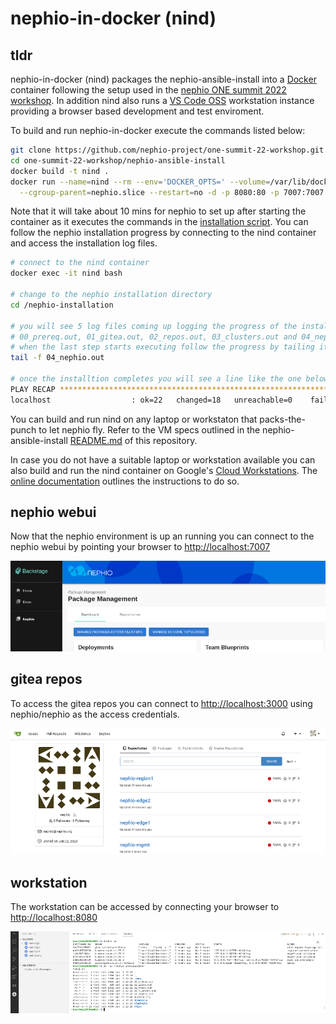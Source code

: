 # nephio-in-docker (nind)

## tldr

nephio-in-docker (nind) packages the nephio-ansible-install into a [Docker](https://docs.docker.com/get-docker/) container following the setup used in the [nephio ONE summit 2022 workshop](https://github.com/nephio-project/one-summit-22-workshop).
In addition nind also runs a [VS Code OSS](https://github.com/microsoft/vscode) workstation instance providing a browser based development and test enviroment.

To build and run nephio-in-docker execute the commands listed below:

```bash
git clone https://github.com/nephio-project/one-summit-22-workshop.git
cd one-summit-22-workshop/nephio-ansible-install
docker build -t nind .
docker run --name=nind --rm --env='DOCKER_OPTS=' --volume=/var/lib/docker --privileged \
  --cgroup-parent=nephio.slice --restart=no -d -p 8080:80 -p 7007:7007 -p 3000:3000 nind
```
Note that it will take about 10 mins for nephio to set up after starting the container as it executes the commands in the [installation script](/nephio-ansible-install/nind/150_install-nephio.sh).
You can follow the nephio installation progress by connecting to the nind container and access the installation log files.

```bash
# connect to the nind container 
docker exec -it nind bash

# change to the nephio installation directory
cd /nephio-installation

# you will see 5 log files coming up logging the progress of the installation steps.
# 00_prereq.out, 01_gitea.out, 02_repos.out, 03_clusters.out and 04_nephio.out
# when the last step starts executing follow the progress by tailing its log file.
tail -f 04_nephio.out

# once the installtion completes you will see a line like the one below.
PLAY RECAP *********************************************************************
localhost                  : ok=22   changed=18   unreachable=0    failed=0    skipped=9    rescued=0    ignored=0
```

You can build and run nind on any laptop or workstaton that packs-the-punch to let nephio fly.
Refer to the VM specs outlined in the nephio-ansible-install [README.md](/nephio-ansible-install/README.md#installation) of this repository.

In case you do not have a suitable laptop or workstation available you can also build and run the nind container on Google's [Cloud Workstations](https://cloud.google.com/workstations/docs/overview). The [online documentation](https://cloud.google.com/workstations/docs/customize-container-images#building_a_custom_container_image) outlines the instructions to do so.

## nephio webui
Now that the nephio environment is up an running you can connect to the nephio webui by pointing your browser to [http://localhost:7007](http://localhost:7007)

![nephio webui](/nephio-ansible-install/diagrams/nephio-webui.png "nephio webui")

## gitea repos
To access the gitea repos you can connect to [http://localhost:3000](http://localhost:3000) using nephio/nephio as the access credentials.

![gitea-repos](/nephio-ansible-install/diagrams/gitea-repos.png "gitea repos")

## workstation
The workstation can be accessed by connecting your browser to [http://localhost:8080](http://localhost:8080)

![workstation](/nephio-ansible-install/diagrams/workstation.png "workstation")

